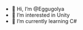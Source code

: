 - 👋 Hi, I’m @Eggugolya
- 👀 I’m interested in Unity
- 🌱 I’m currently learning C#

<!---
Eggugolya/Eggugolya is a ✨ special ✨ repository because its `README.md` (this file) appears on your GitHub profile.
You can click the Preview link to take a look at your changes.
--->
